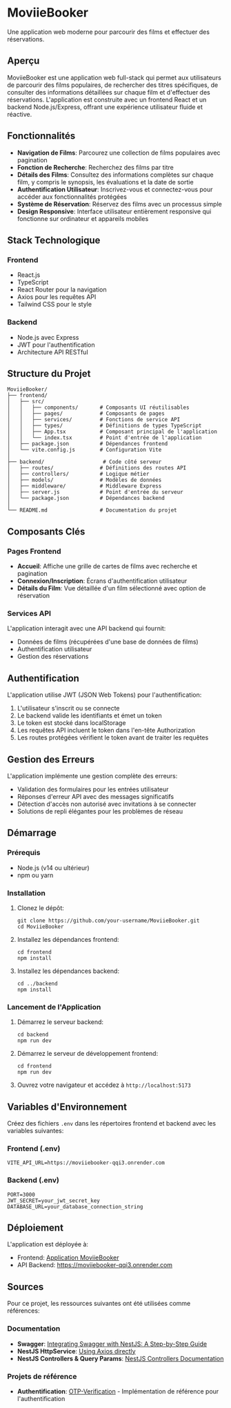 # MoviieBooker

Une application web moderne pour parcourir des films et effectuer des réservations.

## Aperçu

MoviieBooker est une application web full-stack qui permet aux utilisateurs de parcourir des films populaires, de rechercher des titres spécifiques, de consulter des informations détaillées sur chaque film et d'effectuer des réservations. L'application est construite avec un frontend React et un backend Node.js/Express, offrant une expérience utilisateur fluide et réactive.

## Fonctionnalités

- **Navigation de Films**: Parcourez une collection de films populaires avec pagination
- **Fonction de Recherche**: Recherchez des films par titre
- **Détails des Films**: Consultez des informations complètes sur chaque film, y compris le synopsis, les évaluations et la date de sortie
- **Authentification Utilisateur**: Inscrivez-vous et connectez-vous pour accéder aux fonctionnalités protégées
- **Système de Réservation**: Réservez des films avec un processus simple
- **Design Responsive**: Interface utilisateur entièrement responsive qui fonctionne sur ordinateur et appareils mobiles

## Stack Technologique

### Frontend

- React.js
- TypeScript
- React Router pour la navigation
- Axios pour les requêtes API
- Tailwind CSS pour le style

### Backend

- Node.js avec Express
- JWT pour l'authentification
- Architecture API RESTful

## Structure du Projet

```
MoviieBooker/
├── frontend/
│   ├── src/
│   │   ├── components/       # Composants UI réutilisables
│   │   ├── pages/            # Composants de pages
│   │   ├── services/         # Fonctions de service API
│   │   ├── types/            # Définitions de types TypeScript
│   │   ├── App.tsx           # Composant principal de l'application
│   │   └── index.tsx         # Point d'entrée de l'application
│   ├── package.json          # Dépendances frontend
│   └── vite.config.js        # Configuration Vite
│
├── backend/                   # Code côté serveur
│   ├── routes/               # Définitions des routes API
│   ├── controllers/          # Logique métier
│   ├── models/               # Modèles de données
│   ├── middleware/           # Middleware Express
│   ├── server.js             # Point d'entrée du serveur
│   └── package.json          # Dépendances backend
│
└── README.md                 # Documentation du projet
```

## Composants Clés

### Pages Frontend

- **Accueil**: Affiche une grille de cartes de films avec recherche et pagination
- **Connexion/Inscription**: Écrans d'authentification utilisateur
- **Détails du Film**: Vue détaillée d'un film sélectionné avec option de réservation

### Services API

L'application interagit avec une API backend qui fournit:

- Données de films (récupérées d'une base de données de films)
- Authentification utilisateur
- Gestion des réservations

## Authentification

L'application utilise JWT (JSON Web Tokens) pour l'authentification:

1. L'utilisateur s'inscrit ou se connecte
2. Le backend valide les identifiants et émet un token
3. Le token est stocké dans localStorage
4. Les requêtes API incluent le token dans l'en-tête Authorization
5. Les routes protégées vérifient le token avant de traiter les requêtes

## Gestion des Erreurs

L'application implémente une gestion complète des erreurs:

- Validation des formulaires pour les entrées utilisateur
- Réponses d'erreur API avec des messages significatifs
- Détection d'accès non autorisé avec invitations à se connecter
- Solutions de repli élégantes pour les problèmes de réseau

## Démarrage

### Prérequis

- Node.js (v14 ou ultérieur)
- npm ou yarn

### Installation

1. Clonez le dépôt:

   ```
   git clone https://github.com/your-username/MoviieBooker.git
   cd MoviieBooker
   ```

2. Installez les dépendances frontend:

   ```
   cd frontend
   npm install
   ```

3. Installez les dépendances backend:
   ```
   cd ../backend
   npm install
   ```

### Lancement de l'Application

1. Démarrez le serveur backend:

   ```
   cd backend
   npm run dev
   ```

2. Démarrez le serveur de développement frontend:

   ```
   cd frontend
   npm run dev
   ```

3. Ouvrez votre navigateur et accédez à `http://localhost:5173`

## Variables d'Environnement

Créez des fichiers `.env` dans les répertoires frontend et backend avec les variables suivantes:

### Frontend (.env)

```
VITE_API_URL=https://moviiebooker-qqi3.onrender.com
```

### Backend (.env)

```
PORT=3000
JWT_SECRET=your_jwt_secret_key
DATABASE_URL=your_database_connection_string
```

## Déploiement

L'application est déployée à:

- Frontend: [Application MoviieBooker](https://movie-app-project-efrei.netlify.app/)
- API Backend: https://moviiebooker-qqi3.onrender.com

## Sources

Pour ce projet, les ressources suivantes ont été utilisées comme références:

### Documentation

- **Swagger**: [Integrating Swagger with NestJS: A Step-by-Step Guide](https://rehmat-sayany.medium.com/integrating-swagger-with-nestjs-a-step-by-step-guide-abd532743c43)
- **NestJS HttpService**: [Using Axios directly](https://docs.nestjs.com/techniques/http-module#using-axios-directly)
- **NestJS Controllers & Query Params**: [NestJS Controllers Documentation](https://docs.nestjs.com/controllers)

### Projets de référence

- **Authentification**: [OTP-Verification](https://github.com/Ryan-Mambou/OTP-Verification/tree/main/src) - Implémentation de référence pour l'authentification
